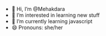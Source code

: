 - 👋 Hi, I’m @Mehakdara
- 👀 I’m interested in learning new stuff
- 🌱 I’m currently learning javascript 
- 😄 Pronouns: she/her

<!---
Mehakdara/Mehakdara is a ✨ special ✨ repository because its `README.md` (this file) appears on your GitHub profile.
You can click the Preview link to take a look at your changes.
--->
